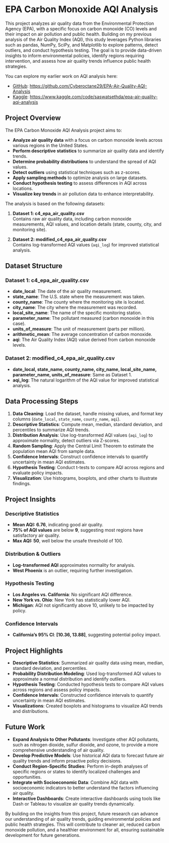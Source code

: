 # EPA Carbon Monoxide AQI Analysis

This project analyzes air quality data from the Environmental Protection Agency (EPA), with a specific focus on carbon monoxide (CO) levels and their impact on air pollution and public health. Building on my previous analysis of the Air Quality Index (AQI), this study leverages Python libraries such as pandas, NumPy, SciPy, and Matplotlib to explore patterns, detect outliers, and conduct hypothesis testing. The goal is to provide data-driven insights to inform environmental policies, identify regions requiring intervention, and assess how air quality trends influence public health strategies.  

You can explore my earlier work on AQI analysis here:  
- [GitHub](https://github.com/Cyberoctane29/EPA-Air-Quality-AQI-Analysis): https://github.com/Cyberoctane29/EPA-Air-Quality-AQI-Analysis  
- [Kaggle](https://www.kaggle.com/code/saswatsethda/epa-air-quality-aqi-analysis): https://www.kaggle.com/code/saswatsethda/epa-air-quality-aqi-analysis

## Project Overview

The EPA Carbon Monoxide AQI Analysis project aims to:

- **Analyze air quality data** with a focus on carbon monoxide levels across various regions in the United States.
- **Perform descriptive statistics** to summarize air quality data and identify trends.
- **Determine probability distributions** to understand the spread of AQI values.
- **Detect outliers** using statistical techniques such as z-scores.
- **Apply sampling methods** to optimize analysis on large datasets.
- **Conduct hypothesis testing** to assess differences in AQI across locations.
- **Visualize key trends** in air pollution data to enhance interpretability.

The analysis is based on the following datasets:

1. **Dataset 1: c4_epa_air_quality.csv**  
   Contains raw air quality data, including carbon monoxide measurements, AQI values, and location details (state, county, city, and monitoring site).

2. **Dataset 2: modified_c4_epa_air_quality.csv**  
   Contains log-transformed AQI values (`aqi_log`) for improved statistical analysis.

## Dataset Structure

### Dataset 1: c4_epa_air_quality.csv
- **date_local**: The date of the air quality measurement.
- **state_name**: The U.S. state where the measurement was taken.
- **county_name**: The county where the monitoring site is located.
- **city_name**: The city where the measurement was recorded.
- **local_site_name**: The name of the specific monitoring station.
- **parameter_name**: The pollutant measured (carbon monoxide in this case).
- **units_of_measure**: The unit of measurement (parts per million).
- **arithmetic_mean**: The average concentration of carbon monoxide.
- **aqi**: The Air Quality Index (AQI) value derived from carbon monoxide levels.

### Dataset 2: modified_c4_epa_air_quality.csv
- **date_local, state_name, county_name, city_name, local_site_name, parameter_name, units_of_measure**: Same as Dataset 1.
- **aqi_log**: The natural logarithm of the AQI value for improved statistical analysis.

## Data Processing Steps  

1. **Data Cleaning**: Load the dataset, handle missing values, and format key columns (`date_local`, `state_name`, `county_name`, `aqi`).  
2. **Descriptive Statistics**: Compute mean, median, standard deviation, and percentiles to summarize AQI trends.  
3. **Distribution Analysis**: Use log-transformed AQI values (`aqi_log`) to approximate normality, detect outliers via Z-scores.  
4. **Random Sampling**: Apply the Central Limit Theorem to estimate the population mean AQI from sample data.  
5. **Confidence Intervals**: Construct confidence intervals to quantify uncertainty in mean AQI estimates.  
6. **Hypothesis Testing**: Conduct t-tests to compare AQI across regions and evaluate policy impacts.  
7. **Visualization**: Use histograms, boxplots, and other charts to illustrate findings.

## Project Insights  

### **Descriptive Statistics**  
- **Mean AQI: 6.76**, indicating good air quality.  
- **75% of AQI values** are below **9**, suggesting most regions have satisfactory air quality.  
- **Max AQI: 50**, well below the unsafe threshold of 100.  

### **Distribution & Outliers**  
- **Log-transformed AQI** approximates normality for analysis.  
- **West Phoenix** is an outlier, requiring further investigation.  

### **Hypothesis Testing**  
- **Los Angeles vs. California**: No significant AQI difference.  
- **New York vs. Ohio**: New York has statistically lower AQI.  
- **Michigan**: AQI not significantly above 10, unlikely to be impacted by policy.  

### **Confidence Intervals**  
- **California’s 95% CI**: **[10.36, 13.88]**, suggesting potential policy impact.

## Project Highlights

- **Descriptive Statistics**: Summarized air quality data using mean, median, standard deviation, and percentiles.
- **Probability Distribution Modeling**: Used log-transformed AQI values to approximate a normal distribution and identify outliers.
- **Hypothesis Testing**: Conducted hypothesis tests to compare AQI values across regions and assess policy impacts.
- **Confidence Intervals**: Constructed confidence intervals to quantify uncertainty in mean AQI estimates.
- **Visualizations**: Created boxplots and histograms to visualize AQI trends and distributions.

## Future Work

- **Expand Analysis to Other Pollutants**: Investigate other AQI pollutants, such as nitrogen dioxide, sulfur dioxide, and ozone, to provide a more comprehensive understanding of air quality.
- **Develop Predictive Models**: Use historical AQI data to forecast future air quality trends and inform proactive policy decisions.
- **Conduct Region-Specific Studies**: Perform in-depth analyses of specific regions or states to identify localized challenges and opportunities.
- **Integrate with Socioeconomic Data**: Combine AQI data with socioeconomic indicators to better understand the factors influencing air quality.
- **Interactive Dashboards**: Create interactive dashboards using tools like Dash or Tableau to visualize air quality trends dynamically.

By building on the insights from this project, future research can advance our understanding of air quality trends, guiding environmental policies and public health strategies. This will contribute to cleaner air, reduced carbon monoxide pollution, and a healthier environment for all, ensuring sustainable development for future generations.
